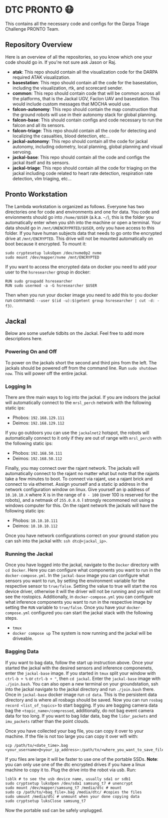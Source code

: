 # DTC PRONTO :mask:

This contains all the necessary code and configs for the Darpa Triage Challenge PRONTO Team. 

## Repository Overview
Here is an overview of all the repositories, so you know which one your code should go in. If you're not sure ask Jason or Raj. 

- __atak__: This repo should contain all the visualization code for the DARPA required ATAK visualization. 
- __basestation__: This repo should contain all the code for the basestation, including the visualization, rtk, and scorecard sender.
- __common__: This repo should contain code that will be common across all the platforms, that is the Jackal UGV, Faclon UAV and basestation. This would include custom messages that MOCHA would use.
- __falcon-autonomy__: This repo should contain the map construction that the ground robots will use in their autonomy stack for global planning.
- __falcon-base__: This should contain configs and code necessary to run the falcon and all its sensors.
- __falcon-triage__: This repo should contain all the code for detecting and localizing the casualties, blood detection, etc...
- __jackal-autonomy__: This repo should contain all the code for jackal autonomy, including odometry, local planning, global planning and visual servoing.
- __jackal-base__: This repo should contain all the code and configs the jackal itself and its sensors.
- __jackal-triage__: This repo should contain all the code for triaging on the jackal including code related to heart rate detection, respiration rate detection, vlm triaging, etc...

## Pronto Workstation

The Lambda workstation is organized as follows. Everyone has two directories one for code and environments and one for data. You code and envionments should go into `/home/$USER` (a.k.a. `~/`), this is the folder you automatically enter when you shh into the machine or open a terminal. Your data should go in `/mnt/UNENCRYPRTED/$USER`, only you have access to this folder. If you have human subjects data that needs to go onto the encrypted drive at `/mnt/ENCRYPTED`. This drive will not be mounted automatically on boot because it encrypted. To mount it:
```
sudo cryptesetup luksOpen /dev/nvme0p2 nvme
sudo mount /dev/mapper/nvme /mnt/ENCRYPTED
```
If you want to access the encrypted data on docker you need to add your user to the `hsresearcher` group in docker:
```
RUN sudo groupadd hsresearcher
RUN sudo usermod -a -G hsresearcher $USER
``` 
Then when you run your docker image you need to add this to you docker run command: `--user $(id -u):$(getent group hsresearcher | cut -d: -f3)`.

## Jackal

Below are some usefule tidbits on the Jackal. Feel free to add more descriptions here.

### Powering On and Off
To power on the jackals short the second and third pins from the left. The jackals should be powered off from the command line. Run `sudo shutdown now`. This will power off the entire jackal.

### Logging In
There are thre main ways to log into the jackal. If you are indoors the jackal will automatically connect to the `mrsl_perch` network with the following static ips:
 - Phobos: `192.168.129.111`
 - Deimos: `192.168.129.112`

If you go outdoors you can use the `jackalnet2` hotspot, the robots will automatically connect to it only if they are out of range with `mrsl_perch` with the following static ips:
 - Phobos: `192.168.50.111`
 - Deimos: `192.168.50.112`

Finally, you may connect over the rajant network. The jackals will automatically connect to the rajant no matter what but note that the rajants take a few minutes to boot. To connect via rajant, use a rajant brick and connect to via ethernet. Assign yourself and a static ip address in the network configuration window on linux. Give yourself an ip address of `10.10.10.X` where X is in the range of `0 - 100` (over 100 is reserved for the robots), and a netmask of `255.0.0.0`. I strongly recommoned not using a windows computer for this. On the rajant network the jackals will have the following static ips:
 - Phobos: `10.10.10.111`
 - Deimos: `10.10.10.112`

Once you have network configurations correct on your ground station you can ssh into the jackal with: `ssh dtc@<jackal_ip>`.

### Running the Jackal
Once you have logged into the jackal, navigate to the `Docker` directory with `cd Docker`. Here you can configure what components you want to run in the `docker-compose.yml`. In the `jackal-base` image you can configure what sensors you want to run, by setting the environment variable for the respective sensor to `true/false`. Setting the value to true will start the ros device driver, otherwise it will the driver will not be running and you will not see the rostopics. Additionally, in `docker-compose.yml` you can configure what inference components you want to run in the respective image by setting the `RUN` variable to `true/false`. Once you have your `docker-compose.yml` configured you can start the jackal stack with the following steps.
 - `tmux`
 - `docker compose up`
The system is now running and the jackal will be driveable.

### Bagging Data
If you want to bag data, follow the start up instruction above. Once your started the jackal with the desired sensors and inference componenets, enter the `jackal-base` image. If you started in `tmux` split your window with `ctrl-b + %` or `ctrl-b + "`, then `cd jackal`. Enter the `jackal-base` image with `./join.bash`. You can also open a new terminal on your groundstation, ssh into the jackal navigate to the jackal directory and run `./join.bash` there. Once in `jackal-base` docker image run `cd data`. This is the persistent data directory and is where all rosbags should be saved. Now you can run `rosbag record <list_of_topics>` to start bagging. If you are bagging camera data bag the `<topic_name>/compressed`, additionally, do not bag event camera data for too long. If you want to bag lidar data, bag the `lidar_packets` and `imu_packets` rather than the point clouds.

Once you have collected your bag file, you can copy it over to your machine. If the file is not too large you can copy it over wifi with:
``` 
scp /path/to/<date_time>.bag <your_username>@<your_ip_address>:/path/to/<where_you_want_to_save_file>
```
If you files are large it will be faster to use one of the portable SSDs. __Note__: you can only use one of the dtc encrypted drives if you have a linux machine to copy it to. Plug the drive into the robot via usb. Run:
```
lsblk # to see the usb device name, usually sda1 or sdb1
sudo cryptsetup luksOpen /dev/sda1 samsung_t7 # unencrypt
sudo mount /dev/mapper/samsung_t7 /media/dtc # mount
sudo cp /path/to/<bag_file>.bag /media/dtc/ #copies the files
sudo umount /media/dtc # unmount when your done copying data
sudo cryptsetup luksClose samsung_t7
```
Now the portable ssd can be safely unplugged.
